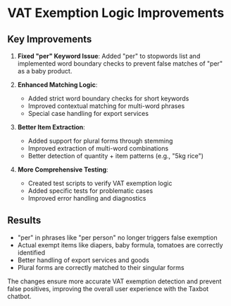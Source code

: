 # VAT Exemption Logic Improvements

## Key Improvements

1. **Fixed "per" Keyword Issue**: Added "per" to stopwords list and implemented word boundary checks to prevent false matches of "per" as a baby product.

2. **Enhanced Matching Logic**:

   - Added strict word boundary checks for short keywords
   - Improved contextual matching for multi-word phrases
   - Special case handling for export services

3. **Better Item Extraction**:

   - Added support for plural forms through stemming
   - Improved extraction of multi-word combinations
   - Better detection of quantity + item patterns (e.g., "5kg rice")

4. **More Comprehensive Testing**:
   - Created test scripts to verify VAT exemption logic
   - Added specific tests for problematic cases
   - Improved error handling and diagnostics

## Results

- "per" in phrases like "per person" no longer triggers false exemption
- Actual exempt items like diapers, baby formula, tomatoes are correctly identified
- Better handling of export services and goods
- Plural forms are correctly matched to their singular forms

The changes ensure more accurate VAT exemption detection and prevent false positives, improving the overall user experience with the Taxbot chatbot.
